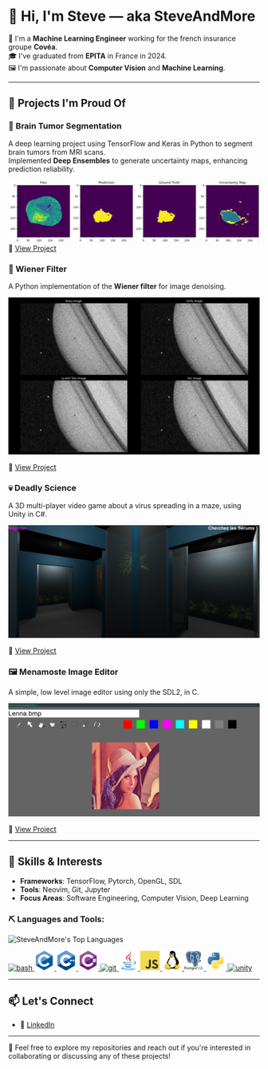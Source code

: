 # 👋 Hi, I'm Steve — aka SteveAndMore  

🔭 I'm a **Machine Learning Engineer** working for the french insurance groupe **Covéa**.  
🎓 I've graduated from **EPITA** in France in 2024.  
🖼️ I'm passionate about **Computer Vision** and **Machine Learning**.  

---

## 🔧 Projects I'm Proud Of

### 🧠 Brain Tumor Segmentation
A deep learning project using TensorFlow and Keras in Python to segment brain tumors from MRI scans.  
Implemented **Deep Ensembles** to generate uncertainty maps, enhancing prediction reliability.  

![Brain Tumor Example](https://github.com/SteveAndMore/Brain-Segmentation/blob/main/result.png)
🔗 [View Project](https://github.com/SteveAndMore/Brain-Segmentation)

### 🧪 Wiener Filter
A Python implementation of the **Wiener filter** for image denoising. 

![Wiener Filter Example](https://github.com/SteveAndMore/Wiener-Filter/blob/main/pics/different_filters.png)

🔗 [View Project](https://github.com/SteveAndMore/Wiener-Filter)


### 💀 Deadly Science
A 3D multi-player video game about a virus spreading in a maze, using Unity in C#.  

![Deadly Science Example](https://github.com/Cc618/Deadly-Science/blob/master/res/readme/gameplay2.png)

🔗 [View Project](https://github.com/Cc618/Deadly-Science)


### 🖼️ Menamoste Image Editor
A simple, low level image editor using only the SDL2, in C.  

![Deadly Science Example](https://github.com/Menamoste/Menamoste-software/blob/main/result.png)

🔗 [View Project](https://github.com/Menamoste/Menamoste-software)


--- 

## 🧠 Skills & Interests

- **Frameworks**: TensorFlow, Pytorch, OpenGL, SDL
- **Tools**: Neovim, Git, Jupyter
- **Focus Areas**: Software Engineering, Computer Vision, Deep Learning

<h3 align="left"> ⛏️ Languages and Tools:</h3>

![SteveAndMore's Top Languages](https://github-readme-stats.vercel.app/api/top-langs/?username=SteveAndMore&theme=dark&show_icons=true&hide_border=true&layout=compact)

<p align="left"> <a href="https://www.gnu.org/software/bash/" target="_blank" rel="noreferrer"> <img src="https://www.vectorlogo.zone/logos/gnu_bash/gnu_bash-icon.svg" alt="bash" width="40" height="40"/> </a> <a href="https://www.cprogramming.com/" target="_blank" rel="noreferrer"> <img src="https://raw.githubusercontent.com/devicons/devicon/master/icons/c/c-original.svg" alt="c" width="40" height="40"/> </a> <a href="https://www.w3schools.com/cpp/" target="_blank" rel="noreferrer"> <img src="https://raw.githubusercontent.com/devicons/devicon/master/icons/cplusplus/cplusplus-original.svg" alt="cplusplus" width="40" height="40"/> </a> <a href="https://www.w3schools.com/cs/" target="_blank" rel="noreferrer"> <img src="https://raw.githubusercontent.com/devicons/devicon/master/icons/csharp/csharp-original.svg" alt="csharp" width="40" height="40"/> </a> <a href="https://git-scm.com/" target="_blank" rel="noreferrer"> <img src="https://www.vectorlogo.zone/logos/git-scm/git-scm-icon.svg" alt="git" width="40" height="40"/> </a> <a href="https://www.java.com" target="_blank" rel="noreferrer"> <img src="https://raw.githubusercontent.com/devicons/devicon/master/icons/java/java-original.svg" alt="java" width="40" height="40"/> </a> <a href="https://developer.mozilla.org/en-US/docs/Web/JavaScript" target="_blank" rel="noreferrer"> <img src="https://raw.githubusercontent.com/devicons/devicon/master/icons/javascript/javascript-original.svg" alt="javascript" width="40" height="40"/> </a> <a href="https://www.linux.org/" target="_blank" rel="noreferrer"> <img src="https://raw.githubusercontent.com/devicons/devicon/master/icons/linux/linux-original.svg" alt="linux" width="40" height="40"/> </a> <a href="https://www.postgresql.org" target="_blank" rel="noreferrer"> <img src="https://raw.githubusercontent.com/devicons/devicon/master/icons/postgresql/postgresql-original-wordmark.svg" alt="postgresql" width="40" height="40"/> </a> <a href="https://www.python.org" target="_blank" rel="noreferrer"> <img src="https://raw.githubusercontent.com/devicons/devicon/master/icons/python/python-original.svg" alt="python" width="40" height="40"/> </a> <a href="https://unity.com/" target="_blank" rel="noreferrer"> <img src="https://www.vectorlogo.zone/logos/unity3d/unity3d-icon.svg" alt="unity" width="40" height="40"/> </a> </p>

---

## 📫 Let's Connect
- 💼 [LinkedIn](https://www.linkedin.com/in/steve-suissa)

---

👯 Feel free to explore my repositories and reach out if you're interested in collaborating or discussing any of these projects!
